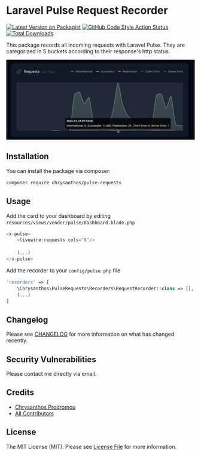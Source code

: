 # Laravel Pulse Request Recorder

[![Latest Version on Packagist](https://img.shields.io/packagist/v/chrysanthos/pulse-requests.svg?style=flat-square)](https://packagist.org/packages/chrysanthos/pulse-requests)
[![GitHub Code Style Action Status](https://img.shields.io/github/actions/workflow/status/chrysanthos/pulse-requests/fix-php-code-style-issues.yml?branch=main&label=code%20style)](https://github.com/chrysanthos/pulse-requests/actions?query=workflow%3A"Fix+PHP+code+style+issues"+branch%3Amain)
[![Total Downloads](https://img.shields.io/packagist/dt/chrysanthos/pulse-requests.svg?style=flat-square)](https://packagist.org/packages/chrysanthos/pulse-requests)

This package records all incoming requests with Laravel Pulse. They are categorized in 5 buckets according to their response's http status.

![screenshot.png](screenshot.png)

## Installation

You can install the package via composer:

```bash
composer require chrysanthos/pulse-requests
```

## Usage

Add the card to your dashboard by editing `resources/views/vendor/pulse/dashboard.blade.php`
```php
<x-pulse>
    <livewire:requests cols="8"/>
    
    (...)
</x-pulse>
```
Add the recorder to your `config/pulse.php` file
```php
'recorders' => [
    \Chrysanthos\PulseRequests\Recorders\RequestRecorder::class => [],
    (...)
]
```

## Changelog

Please see [CHANGELOG](CHANGELOG.md) for more information on what has changed recently.

## Security Vulnerabilities

Please contact me directly via email.

## Credits

- [Chrysanthos Prodromou](https://github.com/chrysanthos)
- [All Contributors](../../contributors)

## License

The MIT License (MIT). Please see [License File](LICENSE.md) for more information.
